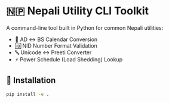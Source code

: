 # 🇳🇵 Nepali Utility CLI Toolkit

A command-line tool built in Python for common Nepali utilities:

- 📅 AD ↔ BS Calendar Conversion
- 🆔 NID Number Format Validation
- 🔤 Unicode ↔ Preeti Converter
- ⚡ Power Schedule (Load Shedding) Lookup

## 🔧 Installation

```bash
pip install -e .
